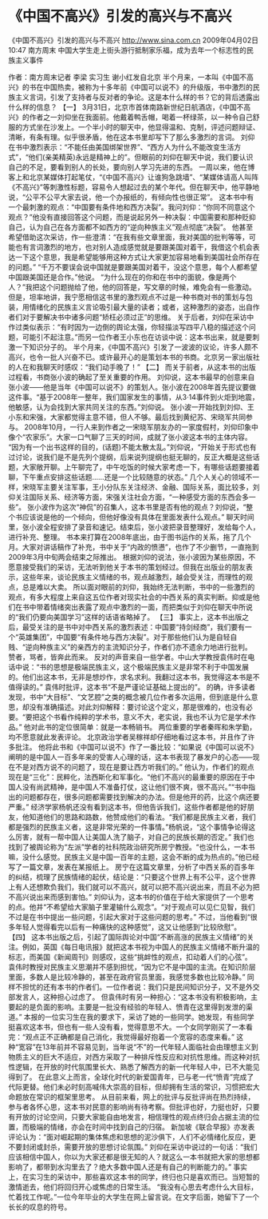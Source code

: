 # 《中国不高兴》引发的高兴与不高兴

《中国不高兴》引发的高兴与不高兴
http://www.sina.com.cn  2009年04月02日10:47  南方周末
中国大学生走上街头游行抵制家乐福，成为去年一个标志性的民族主义事件

作者：南方周末记者 李梁 实习生 谢小红发自北京
半个月来，一本叫《中国不高兴》的书在中国热卖，被称为十多年前《中国可以说不》的升级版，书中激烈的民族主义言词，引发了支持者与反对者的争论。这是本什么样的书？它的背后透露出什么样的信息？
【一】
3月31日，北京市首体南路新世纪日航酒店，《中国不高兴》的作者之一刘仰坐在我面前。他戴着鸭舌帽，喝着一杯绿茶，以一种令自己舒服的方式坐在沙发上。一个半小时的聊天中，他显得温和、克制，评述问题辩证、清晰，有条有理。似乎很矛盾，他在这本书里却写下了那么多激烈的言词。
刘仰在书中激烈表示：“不能任由美国绑架世界”、“西方人为什么不能改变生活方式”，“他们(亲美精英)永远是精神上的”。但眼前的刘仰在聊天中说，我们要认识自己的不足，要看到别人的长处，要向别人学习先进的东西。
一周以来，他在博客上和北京某媒体打起笔仗，“《中国不高兴》让谁狗急跳墙”、“某媒体请高人叫阵《不高兴》”等刺激性标题，容易令人想起过去的某个年代。但在聊天中，他平静地说，“公平不公平大家去说，他一个办报纸的，有倾向性也很正常”。
这本书中有一个最刺激的观点：“中国要有条件地和西方决裂”。我问刘仰：“你同不同意这个观点？”他没有直接回答这个问题，而是说起另外一种决裂：中国需要和那种贬抑自己，认为自己在各方面都不如西方的“逆向种族主义”观点彻底“决裂”。
他甚至希望借助这次采访，作一些澄清：“在我有些文章里面，我对美国的批判等等，可能也有言词激烈的地方，也对别人造成感觉就是要跟美国对着干，我借这个机会表达一下这个意思，我是希望能够用这种方式让大家更加容易地看到美国社会所存在的问题。”
“千万不要误会说中国就是要跟美国对着干，没这个意思，每个人都希望中国跟美国还是合作。”他说。
“为什么现在的你和在书中的面貌，像是两个人？”我把这个问题抛给了他，他的回答是，写文章的时候，难免会有一些激动。
但是，坦率地讲，我宁愿相信这书里的激烈观点不过是一种书商对书的策划与包装，用情绪化的民族主义言论吸引最大量的读者；或者，这种激烈的姿态，出自作者们对于要解决书中诸多问题“矫枉必须过正”的思维。
关于后者，刘仰在采访中作过类似表示：“有时因为一边倒的舆论太强，你轻描淡写四平八稳的描述这个问题，可能引不起注意。”而另一位作者王小东也在访谈中说：这本书出来，就是要刺激一下知识分子的。
半个月来，《中国不高兴》引发了一波波的议论，许多人颇不高兴，也令一批人兴奋不已。或许最开心的是策划本书的书商。北京另一家出版社的人在和我聊天时感叹：“我们动手晚了！”
【二】
而关于前者，从这本书的出版过程看，书商张小波的确起了至关重要的作用。
刘仰说，这本书最早的创意来自张小波——他是当年《中国可以说不》的策划人。张小波在2008年首先提议要做这件事。“基于2008年一整年，我们国家发生的事情，从3·14事件到火炬到地震，他敏感，认为会找到大家共同关注的东西。”刘仰说。
张小波一开始找到刘仰、王小东和宋强，大家都觉得主意不错，但人不够。最后找到黄纪苏、宋晓军共同参与。
2008年10月，一行人来到作者之一宋晓军朋友办的一家度假村，刘仰印象中像个“农家乐”。大家一口气聊了三天的时间，成就了张小波这本书的主体内容。
“因为有一个出书这样的目的，(话题)不能太散太乱。”刘仰说，“开始关于形式也有过讨论，说我们是不是先列个提纲，后来说列提纲也挺无聊的，反正大概是这些话题，大家敞开聊。上午聊完了，中午吃饭的时候大家考虑一下，有哪些话题要接着聊，下午重点安排这些话题……还是一个比较随意的状态。”
几个人关心的领域不一样，宋晓军主要关注军事，王小分队东关注经济、金融、国际关系，面比较多，刘仰关注国际关系、经济等方面，宋强关注社会方面，“一种感受方面的东西会多一些”。
张小波作为这次“神侃”的召集人，这本书里是否有他的观点？刘仰说，“整个书应该说是他的一个倾向，但他好像没有具体在里面发表什么观点。”
聊天时间里，张小波全程安排了录音和速记。结束后，张小波把录音整理好，发给每个人，进行补充、整理。
书本来打算在2008年底出，由于图书运作的关系，拖了几个月。大家对讲话稿作了补充，书中关于“内政的愤懑”，也作了不少删节，一直拖到2009年3月中旬两会结束之际推出。
根据刘仰的说法，张小波因为某些原因，不愿意接受我们的采访，无法听到他关于本书的策划经过。但我在出版业的朋友表示，这些年来，谈论民族主义情绪的书，观点越激烈，越会受关注，而理性的观点，总是难以大卖。
所以面对眼前的刘仰，我始终无法判断，书中的一些激烈的观点，有多大程度上来自这五位作者对现实社会的中西关系的真实判断。抑或是他们在书中带着情绪突出表露了观点中激烈的一面，而把类似于刘仰在聊天中所说的“我们仍要向美国学习”这样的话语省略掉了。
【三】
事实上，这本书出版之后，最受关注的是书中对中西关系的激烈表述：中国要“持剑经商”，我们要有一个“英雄集团”，中国要“有条件地与西方决裂”。对于那些他们认为是自轻自贱、“逆向种族主义”的亲西方的主流知识分子，作者们亦不遗余力地进行批判。
赞者，骂者，皆奔此而来。
反对的声音来自一些学者。中山大学教授袁伟时在电话中说：“书的思想是极端民族主义，这个极端民族主义是非常不利于中国发展的。他们出这本书，无非是想炒作，求名求利。我翻过这本书，我觉得这本书是不值得读的。”
袁伟时批评，这本书“不是严谨论证基础上提出的”。
的确，许多读者发现，书中“大目标”、“文艺腔”之类的概念被几位作者多次运用，但到底是什么意思，却没有准确描述。对此刘仰解释：要讨论这个定义，那是很难的，也没有必要。“要把这个书看作纯粹的学术书，意义不大，老实说，我也不认为它是学术作品。”
他对此书的定位很简单：就是一本畅销书。
两位重要的学者秦晖和朱学勤，均不愿意就此发表评论。
北京政治学者吴稼祥却仔细地看过这本书，并且作了许多批注。
他将此书和《中国可以说不》作了一番比较：“如果说《中国可以说不》阐明的是中国人一百多年来的受害人心理的话，这本书表现了暴发户的心态——现在不是对西方说不的问题了，现在是要让西方听我们的。”
他认为，作者们的观点现在是“三化”：民粹化，法西斯化和军事化。“他们不高兴的最重要的原因在于中国人没有尚武精神，是中国人不准备打仗，这让他们很不爽，很不高兴。”“书中指出的问题都存在，很多问题都需要找到解决的办法。但是他开的药，比这个病还要严重。”
经济学家杨帆还没有看到这本书，但他告诉我们，这些作者都是他的好朋友，他知道他们的思路和路数，他赞成他们的看法。“我们都是民族主义者，我们都是强烈的民族主义者，这是非常光荣的一件事情。”杨帆说，“这个事情争论得这么厉害，就有一帮中国人让美国人洗了脑子，对自己的民族长期的否定。”
我们也找到了被舆论称为“左派”学者的社科院政治研究所房宁教授。“也没什么，一本书嘛，没什么感觉。民族主义是中国一百年的主题，这会不断的成为热点的。”他已经写了一篇文章，发表在某报纸上。
房宁在这篇文章里，分析了中西关系的百多年的纠结，梳理了民族情绪的起伏，结论是：“只要这个世界上有不公平，这个世界上有人还想欺负我们，我们就可以不高兴，就可以把不高兴说出来，而且不必为把不高兴说出来而感到害怕。”
刘仰认为，这本书的价值在于给大家提供了一个思考的点。他并“不希望给大家脑子里灌输什么观念”。“对于观点可以见仁见智，我们不过是在书中提出一些问题，引起大家对于这些问题的思考。”
不过，当他看到“很多年轻人觉得看完以后有一种痛快的这种感觉”，这又让他感到“比较欣慰”。
【四】
这本书出版之后，引起了国际舆论对中国“不断高涨的民族主义情绪”的关注。例如，英国《每日电讯报》就把这本书视为中国人的民族主义情绪不断升温的标志，而美国《新闻周刊》则感叹，这些“挑衅性的观点，扣动着人们的心弦”。
袁伟时教授对民族主义思潮并不感到担忧，“因为它不是中国的主流。在知识阶层里面，多数人是比较冷静的，甚至在政府官员里面，我感觉多数也比较冷静。”
同样不担忧的还有本书的作者们。一位作者说：我们只是民间知识分子，又不是外交部发言人，这种担心过虑了。
但袁伟时有另一种担心：“这本书没有积极影响，主要起的是负面的影响。主要是一批没有经验的年轻人、愤青在这里得到发泄的渠道。”
本报的一位实习生在我的要求下，采访了她的一些同学。她发现，有些同学挺喜欢这本书，但也有一些人没有看，觉得意思不大。一个女同学刚买了一本看完：“观点正不正确都是自己消化，我觉得最好抱着一个宽容的态度来看。”
这种“宽容”在13年前并不容易见到，当年说“不”的一代年轻人面临社会由理想主义到物质主义的巨大不适应，对西方采取了一种排斥性反应和对抗性思维。而这种对抗性逻辑，在开放的时代氛围里长大、熟悉了解西方的新一代年轻人中，已不大能见得到了。
在此意义上而言，全球化时代的新爱国青年，已与老一代“愤青”完成了代际更替。他们未必时刻高喊伟大崇高的目标，但却拥有生活的常识，习惯把宏大命题放在常识的框架里思考。
从目前来看，网上的批评与反批评尚在热烈持续，参与者各怀心思，这本书对民意的影响尚有待考察。但批评也好，力挺也好，只要有开放的讨论空间，只要大家能自由地发言，相信理性的观点终归会占据主流的位置，而极端的情绪，亦会在时间中找到自己的归宿。
新加坡《联合早报》亦发表评论认为：“面对崛起期的集体焦虑和思想的泥沙俱下，人们不必情绪化反应，更不要封闭或封杀，需要开放的思想讨论氛围。”
刘仰在采访中说过的一句话：“我们应该相信中国人，你以为大家还都是很无知的人？就这么一本书就把大家的思想都影响了，都带到水沟里去了？绝大多数中国人还是有自己的判断能力的。”
事实上，在实习生的采访中，那些喜欢这本书的同学，终归也只是喜欢而已。当短暂的激情逝去，他们将回归开心或焦虑的日常生活。
“我没有心思去考虑什么大目标，忙着找工作呢。”一位今年毕业的大学生在网上留言说。在文字后面，她留下了一个长长的叹息的符号。


